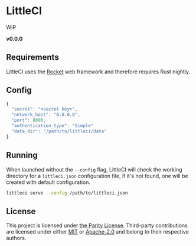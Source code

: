 # LittleCI

WIP

**v0.0.0**

## Requirements

LittleCI uses the [Rocket](https://github.com/SergioBenitez/Rocket) web
framework and therefore requires Rust nightly.

## Config

```javascript
{
  "secret": "<secret key>",
  "network_host": "0.0.0.0",
  "port": 8000,
  "authentication_type": "Simple"
  "data_dir": "/path/to/littleci/data"
}
```

## Running

When launched without the `--config` flag, LittleCI will check the working
directory for a `littleci.json` configuration file, if it's not found, one will
be created with default configuration.

```bash
littleci serve --config /path/to/littleci.json
```

## License

This project is licensed under [the Parity License](LICENSE-PARITY.md).
Third-party contributions are licensed under either [MIT](LICENSE-MIT.md) or
[Apache-2.0](LICENSE-APACHE.md) and belong to their respective authors.

